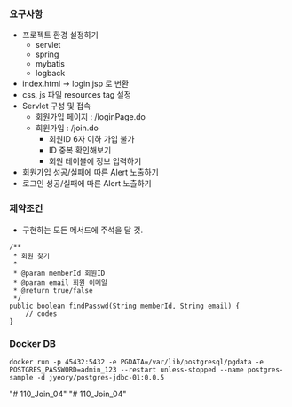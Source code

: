 ### 요구사항
- 프로젝트 환경 설정하기
  - servlet
  - spring
  - mybatis
  - logback
- index.html -> login.jsp 로 변환
- css, js 파일 resources tag 설정
- Servlet 구성 및 접속
  - 회원가입 페이지 : /loginPage.do
  - 회원가입 : /join.do
    - 회원ID 6자 이하 가입 불가
    - ID 중복 확인해보기
    - 회원 테이블에 정보 입력하기
- 회원가입 성공/실패에 따른 Alert 노출하기
- 로그인 성공/실패에 따른 Alert 노출하기

### 제약조건
- 구현하는 모든 메서드에 주석을 달 것.
```
/**
 * 회원 찾기
 * 
 * @param memberId 회원ID
 * @param email 회원 이메일
 * @return true/false
 */
public boolean findPasswd(String memberId, String email) {
    // codes
}
```

### Docker DB
```
docker run -p 45432:5432 -e PGDATA=/var/lib/postgresql/pgdata -e POSTGRES_PASSWORD=admin_123 --restart unless-stopped --name postgres-sample -d jyeory/postgres-jdbc-01:0.0.5
```
"# 110_Join_04" 
"# 110_Join_04" 
